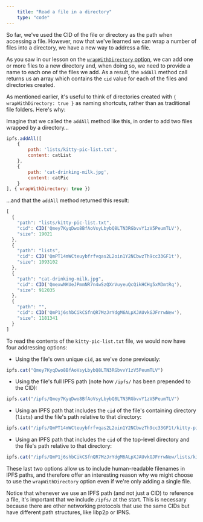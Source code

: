 ```yaml
---
    title: "Read a file in a directory"
    type: "code"
---
```


So far, we've used the CID of the file or directory as the path when accessing a file. However, now that we've learned we can wrap a number of files into a directory, we have a new way to address a file.

As you saw in our lesson on the [`wrapWithDirectory` option](https://proto.school/#/regular-files-api/05), we can add one or more files to a new directory and, when doing so, we need to provide a name to each one of the files we add. As a result, the `addAll` method call returns us an array which contains the `cid` value for each of the files and directories created.

As mentioned earlier, it's useful to think of directories created with `{ wrapWithDirectory: true }` as naming shortcuts, rather than as traditional file folders. Here's why:

Imagine that we called the `addAll` method like this, in order to add two files wrapped by a directory...

```javascript
ipfs.addAll([
    {
        path: 'lists/kitty-pic-list.txt',
        content: catList
    },
    {
        path: 'cat-drinking-milk.jpg',
        content: catPic
    }
], { wrapWithDirectory: true })
```

...and that the `addAll` method returned this result:

```javascript
[
  {
    "path": "lists/kitty-pic-list.txt",
    "cid": CID('Qmey7KyqDwo8BfAoVsyLbybQ8LTN3RGbvvY1zV5PeumTLV'),
    "size": 19021
  },
  {
    "path": "lists",
    "cid": CID('QmPT14mWCteuybfrfvqas2L2oin1Y2NCbwzTh9cc33GF1t'),
    "size": 1093102
  },
  {
    "path": "cat-drinking-milk.jpg",
    "cid": CID('QmexwNKUeJPmmNR7n4wSzQXrVuyeuQcQikHCHg5xM3mtRq'),
    "size": 912035
  },
  {
    "path": "",
    "cid": CID('QmP1j6shbCikCSfnQR7MzJrYdgM6ALpXJAUvkGJFrrwNew'),
    "size": 1181341
  }
]
```

To read the contents of the `kitty-pic-list.txt` file, we would now have four addressing options:

* Using the file's own unique `cid`, as we've done previously:

```javascript
ipfs.cat("Qmey7KyqDwo8BfAoVsyLbybQ8LTN3RGbvvY1zV5PeumTLV")
```

* Using the file's full IPFS path (note how `/ipfs/` has been prepended to the CID):

```javascript
ipfs.cat("/ipfs/Qmey7KyqDwo8BfAoVsyLbybQ8LTN3RGbvvY1zV5PeumTLV")
```

* Using an IPFS path that includes the `cid` of the file's containing directory (`lists`) and the file's path relative to that directory:

```javascript
ipfs.cat("/ipfs/QmPT14mWCteuybfrfvqas2L2oin1Y2NCbwzTh9cc33GF1t/kitty-pic-list.txt")
```

* Using an IPFS path that includes the `cid` of the top-level directory and the file's path relative to that directory:

```javascript
ipfs.cat("/ipfs/QmP1j6shbCikCSfnQR7MzJrYdgM6ALpXJAUvkGJFrrwNew/lists/kitty-pic-list.txt")
```

These last two options allow us to include human-readable filenames in IPFS paths, and therefore offer an interesting reason why we might choose to use the `wrapWithDirectory` option even if we're only adding a single file.

Notice that whenever we use an IPFS path (and not just a CID) to reference a file, it's important that we include `/ipfs/` at the start. This is necessary because there are other networking protocols that use the same CIDs but have different path structures, like libp2p or IPNS.
